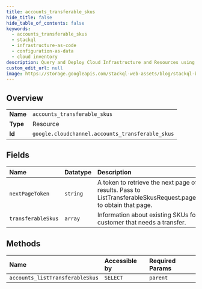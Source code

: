 ```yaml
---
title: accounts_transferable_skus
hide_title: false
hide_table_of_contents: false
keywords:
  - accounts_transferable_skus
  - stackql
  - infrastructure-as-code
  - configuration-as-data
  - cloud inventory
description: Query and Deploy Cloud Infrastructure and Resources using SQL
custom_edit_url: null
image: https://storage.googleapis.com/stackql-web-assets/blog/stackql-blog-post-featured-image.png
---
```

  
    

## Overview
<table><tbody>
<tr><td><b>Name</b></td><td><code>accounts_transferable_skus</code></td></tr>
<tr><td><b>Type</b></td><td>Resource</td></tr>
<tr><td><b>Id</b></td><td><code>google.cloudchannel.accounts_transferable_skus</code></td></tr>
</tbody></table>

## Fields
| Name | Datatype | Description |
|:-----|:---------|:------------|
| `nextPageToken` | `string` | A token to retrieve the next page of results. Pass to ListTransferableSkusRequest.page_token to obtain that page. |
| `transferableSkus` | `array` | Information about existing SKUs for a customer that needs a transfer. |
## Methods
| Name | Accessible by | Required Params |
|:-----|:--------------|:----------------|
| `accounts_listTransferableSkus` | `SELECT` | `parent` |
